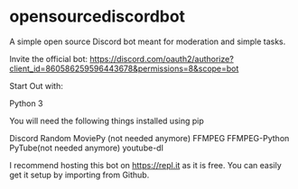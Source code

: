 # opensourcediscordbot
A simple open source Discord bot meant for moderation and simple tasks.

 Invite the official bot: https://discord.com/oauth2/authorize?client_id=860586259596443678&permissions=8&scope=bot




Start Out with:

Python 3

You will need the following things installed using pip

Discord
Random
MoviePy (not needed anymore)
FFMPEG 
FFMPEG-Python
PyTube(not needed anymore)
youtube-dl


I recommend hosting this bot on https://repl.it as it is free. You can easily get it setup by importing from Github.


